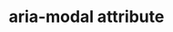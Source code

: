 ---
{
  "title": "aria-modal attribute",
  "description": "Indicates whether an element is modal when displayed. For more robust support, consider making the rest of the document [inert](https://github.com/WICG/inert) when an element has aria-modal=true.",
  "category": "aria",
  "keywords": [
    "aria-modal attribute"
  ],
  "last_test_date": "2019-08-13",
  "test_results_url": "https://a11ysupport.io/tech/aria/aria-modal_attribute",
  "test_url": "https://a11ysupport.io/tech/aria/aria-modal_attribute",
  "notes_by_num": {
    "1": "Didn't convey the presence of aria-modal=true",
    "2": "Didn't limit reading to children of aria-modal=true",
    "3": "Didn't remove outside content from navigational shortcuts when aria-modal=true"
  },
  "stats": {
    "jaws": {
      "chrome": {
        "88": "a"
      },
      "ie": {
        "11": "a"
      },
      "firefox": {
        "85": "a"
      }
    },
    "narrator": {
      "edge": {
        "88": "n #1 #2 #3"
      }
    },
    "nvda": {
      "chrome": {
        "88": "y"
      },
      "firefox": {
        "85": "y"
      }
    },
    "orca": {
      "firefox": {
        "85": "u"
      }
    },
    "talkback": {
      "and_chr": {
        "88": "n #1 #2 #3"
      }
    },
    "vo_ios": {
      "ios_saf": {
        "14.3": "u #1 #3"
      }
    },
    "vo_macos": {
      "safari": {
        "14.0.3": "u #3"
      }
    }
  },
  "links": {
    "JAWS issue": "https://github.com/FreedomScientific/VFO-standards-support/issues/179",
    "ARIA spec for aria-modal": "https://www.w3.org/TR/wai-aria-1.1/#aria-modal"
  }
}
---